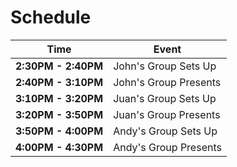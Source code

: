 # Schedule 

| Time | Event |
|-|-|
| **2:30PM - 2:40PM** | John's Group Sets Up |
| **2:40PM - 3:10PM** | John's Group Presents |
| **3:10PM - 3:20PM** | Juan's Group Sets Up |
| **3:20PM - 3:50PM** | Juan's Group Presents |
| **3:50PM - 4:00PM** | Andy's Group Sets Up |
| **4:00PM - 4:30PM** | Andy's Group Presents |




